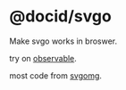 # @docid/svgo

Make svgo works in broswer.

try on [observable](https://beta.observablehq.com/@kindy/svgo-online).

most code from [svgomg](https://github.com/jakearchibald/svgomg).

